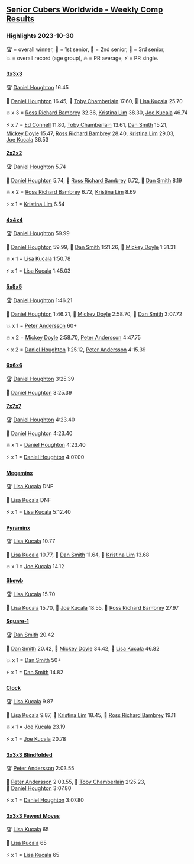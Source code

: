 <style>table {white-space: nowrap;}</style>
<link rel="stylesheet" type="text/css" href="/scw-comp/css/flags.css" />

## [Senior Cubers Worldwide - Weekly Comp Results](/scw-comp/results/)
### Highlights 2023-10-30

<span style="white-space: nowrap;">🏆 = overall winner</span>, <span style="white-space: nowrap;">🥇 = 1st senior</span>, <span style="white-space: nowrap;">🥈 = 2nd senior</span>, <span style="white-space: nowrap;">🥉 = 3rd senior</span>, <span style="white-space: nowrap;">💥 = overall record (age group)</span>, <span style="white-space: nowrap;">🔥 = PR average</span>, <span style="white-space: nowrap;">⚡ = PR single</span>.

#### [3x3x3](333.md)

<span style="white-space: nowrap;">🏆 [Daniel Houghton](../../persons/daniel_houghton/333.md) 16.45</span>

<span style="white-space: nowrap;">🥇 [Daniel Houghton](../../persons/daniel_houghton/333.md) 16.45</span>, <span style="white-space: nowrap;">🥈 [Toby Chamberlain](../../persons/toby_chamberlain/333.md) 17.60</span>, <span style="white-space: nowrap;">🥉 [Lisa Kucala](../../persons/lisa_kucala/333.md) 25.70</span>

🔥 x 3 = <span style="white-space: nowrap;">[Ross Richard Bambrey](../../persons/ross_richard_bambrey/333.md) 32.36</span>, <span style="white-space: nowrap;">[Kristina Lim](../../persons/kristina_lim/333.md) 38.30</span>, <span style="white-space: nowrap;">[Joe Kucala](../../persons/joe_kucala/333.md) 46.74</span>

⚡ x 7 = <span style="white-space: nowrap;">[Ed Connell](../../persons/ed_connell/333.md) 11.80</span>, <span style="white-space: nowrap;">[Toby Chamberlain](../../persons/toby_chamberlain/333.md) 13.61</span>, <span style="white-space: nowrap;">[Dan Smith](../../persons/dan_smith/333.md) 15.21</span>, <span style="white-space: nowrap;">[Mickey Doyle](../../persons/mickey_doyle/333.md) 15.47</span>, <span style="white-space: nowrap;">[Ross Richard Bambrey](../../persons/ross_richard_bambrey/333.md) 28.40</span>, <span style="white-space: nowrap;">[Kristina Lim](../../persons/kristina_lim/333.md) 29.03</span>, <span style="white-space: nowrap;">[Joe Kucala](../../persons/joe_kucala/333.md) 36.53</span>

#### [2x2x2](222.md)

<span style="white-space: nowrap;">🏆 [Daniel Houghton](../../persons/daniel_houghton/222.md) 5.74</span>

<span style="white-space: nowrap;">🥇 [Daniel Houghton](../../persons/daniel_houghton/222.md) 5.74</span>, <span style="white-space: nowrap;">🥈 [Ross Richard Bambrey](../../persons/ross_richard_bambrey/222.md) 6.72</span>, <span style="white-space: nowrap;">🥉 [Dan Smith](../../persons/dan_smith/222.md) 8.19</span>

🔥 x 2 = <span style="white-space: nowrap;">[Ross Richard Bambrey](../../persons/ross_richard_bambrey/222.md) 6.72</span>, <span style="white-space: nowrap;">[Kristina Lim](../../persons/kristina_lim/222.md) 8.69</span>

⚡ x 1 = <span style="white-space: nowrap;">[Kristina Lim](../../persons/kristina_lim/222.md) 6.54</span>

#### [4x4x4](444.md)

<span style="white-space: nowrap;">🏆 [Daniel Houghton](../../persons/daniel_houghton/444.md) 59.99</span>

<span style="white-space: nowrap;">🥇 [Daniel Houghton](../../persons/daniel_houghton/444.md) 59.99</span>, <span style="white-space: nowrap;">🥈 [Dan Smith](../../persons/dan_smith/444.md) 1:21.26</span>, <span style="white-space: nowrap;">🥉 [Mickey Doyle](../../persons/mickey_doyle/444.md) 1:31.31</span>

🔥 x 1 = <span style="white-space: nowrap;">[Lisa Kucala](../../persons/lisa_kucala/444.md) 1:50.78</span>

⚡ x 1 = <span style="white-space: nowrap;">[Lisa Kucala](../../persons/lisa_kucala/444.md) 1:45.03</span>

#### [5x5x5](555.md)

<span style="white-space: nowrap;">🏆 [Daniel Houghton](../../persons/daniel_houghton/555.md) 1:46.21</span>

<span style="white-space: nowrap;">🥇 [Daniel Houghton](../../persons/daniel_houghton/555.md) 1:46.21</span>, <span style="white-space: nowrap;">🥈 [Mickey Doyle](../../persons/mickey_doyle/555.md) 2:58.70</span>, <span style="white-space: nowrap;">🥉 [Dan Smith](../../persons/dan_smith/555.md) 3:07.72</span>

💥 x 1 = <span style="white-space: nowrap;">[Peter Andersson](../../persons/peter_andersson/555.md) 60+</span>

🔥 x 2 = <span style="white-space: nowrap;">[Mickey Doyle](../../persons/mickey_doyle/555.md) 2:58.70</span>, <span style="white-space: nowrap;">[Peter Andersson](../../persons/peter_andersson/555.md) 4:47.75</span>

⚡ x 2 = <span style="white-space: nowrap;">[Daniel Houghton](../../persons/daniel_houghton/555.md) 1:25.12</span>, <span style="white-space: nowrap;">[Peter Andersson](../../persons/peter_andersson/555.md) 4:15.39</span>

#### [6x6x6](666.md)

<span style="white-space: nowrap;">🏆 [Daniel Houghton](../../persons/daniel_houghton/666.md) 3:25.39</span>

<span style="white-space: nowrap;">🥇 [Daniel Houghton](../../persons/daniel_houghton/666.md) 3:25.39</span>

#### [7x7x7](777.md)

<span style="white-space: nowrap;">🏆 [Daniel Houghton](../../persons/daniel_houghton/777.md) 4:23.40</span>

<span style="white-space: nowrap;">🥇 [Daniel Houghton](../../persons/daniel_houghton/777.md) 4:23.40</span>

🔥 x 1 = <span style="white-space: nowrap;">[Daniel Houghton](../../persons/daniel_houghton/777.md) 4:23.40</span>

⚡ x 1 = <span style="white-space: nowrap;">[Daniel Houghton](../../persons/daniel_houghton/777.md) 4:07.00</span>

#### [Megaminx](minx.md)

<span style="white-space: nowrap;">🏆 [Lisa Kucala](../../persons/lisa_kucala/minx.md) DNF</span>

<span style="white-space: nowrap;">🥇 [Lisa Kucala](../../persons/lisa_kucala/minx.md) DNF</span>

⚡ x 1 = <span style="white-space: nowrap;">[Lisa Kucala](../../persons/lisa_kucala/minx.md) 5:12.40</span>

#### [Pyraminx](pyram.md)

<span style="white-space: nowrap;">🏆 [Lisa Kucala](../../persons/lisa_kucala/pyram.md) 10.77</span>

<span style="white-space: nowrap;">🥇 [Lisa Kucala](../../persons/lisa_kucala/pyram.md) 10.77</span>, <span style="white-space: nowrap;">🥈 [Dan Smith](../../persons/dan_smith/pyram.md) 11.64</span>, <span style="white-space: nowrap;">🥉 [Kristina Lim](../../persons/kristina_lim/pyram.md) 13.68</span>

🔥 x 1 = <span style="white-space: nowrap;">[Joe Kucala](../../persons/joe_kucala/pyram.md) 14.12</span>

#### [Skewb](skewb.md)

<span style="white-space: nowrap;">🏆 [Lisa Kucala](../../persons/lisa_kucala/skewb.md) 15.70</span>

<span style="white-space: nowrap;">🥇 [Lisa Kucala](../../persons/lisa_kucala/skewb.md) 15.70</span>, <span style="white-space: nowrap;">🥈 [Joe Kucala](../../persons/joe_kucala/skewb.md) 18.55</span>, <span style="white-space: nowrap;">🥉 [Ross Richard Bambrey](../../persons/ross_richard_bambrey/skewb.md) 27.97</span>

#### [Square-1](sq1.md)

<span style="white-space: nowrap;">🏆 [Dan Smith](../../persons/dan_smith/sq1.md) 20.42</span>

<span style="white-space: nowrap;">🥇 [Dan Smith](../../persons/dan_smith/sq1.md) 20.42</span>, <span style="white-space: nowrap;">🥈 [Mickey Doyle](../../persons/mickey_doyle/sq1.md) 34.42</span>, <span style="white-space: nowrap;">🥉 [Lisa Kucala](../../persons/lisa_kucala/sq1.md) 46.82</span>

💥 x 1 = <span style="white-space: nowrap;">[Dan Smith](../../persons/dan_smith/sq1.md) 50+</span>

⚡ x 1 = <span style="white-space: nowrap;">[Dan Smith](../../persons/dan_smith/sq1.md) 14.82</span>

#### [Clock](clock.md)

<span style="white-space: nowrap;">🏆 [Lisa Kucala](../../persons/lisa_kucala/clock.md) 9.87</span>

<span style="white-space: nowrap;">🥇 [Lisa Kucala](../../persons/lisa_kucala/clock.md) 9.87</span>, <span style="white-space: nowrap;">🥈 [Kristina Lim](../../persons/kristina_lim/clock.md) 18.45</span>, <span style="white-space: nowrap;">🥉 [Ross Richard Bambrey](../../persons/ross_richard_bambrey/clock.md) 19.11</span>

🔥 x 1 = <span style="white-space: nowrap;">[Joe Kucala](../../persons/joe_kucala/clock.md) 23.19</span>

⚡ x 1 = <span style="white-space: nowrap;">[Joe Kucala](../../persons/joe_kucala/clock.md) 20.78</span>

#### [3x3x3 Blindfolded](333bf.md)

<span style="white-space: nowrap;">🏆 [Peter Andersson](../../persons/peter_andersson/333bf.md) 2:03.55</span>

<span style="white-space: nowrap;">🥇 [Peter Andersson](../../persons/peter_andersson/333bf.md) 2:03.55</span>, <span style="white-space: nowrap;">🥈 [Toby Chamberlain](../../persons/toby_chamberlain/333bf.md) 2:25.23</span>, <span style="white-space: nowrap;">🥉 [Daniel Houghton](../../persons/daniel_houghton/333bf.md) 3:07.80</span>

⚡ x 1 = <span style="white-space: nowrap;">[Daniel Houghton](../../persons/daniel_houghton/333bf.md) 3:07.80</span>

#### [3x3x3 Fewest Moves](333fm.md)

<span style="white-space: nowrap;">🏆 [Lisa Kucala](../../persons/lisa_kucala/333fm.md) 65</span>

<span style="white-space: nowrap;">🥇 [Lisa Kucala](../../persons/lisa_kucala/333fm.md) 65</span>

⚡ x 1 = <span style="white-space: nowrap;">[Lisa Kucala](../../persons/lisa_kucala/333fm.md) 65</span>


<!-- Global site tag (gtag.js) - Google Analytics -->
<script async src="https://www.googletagmanager.com/gtag/js?id=UA-86348435-3"></script>
<script>window.dataLayer = window.dataLayer || []; function gtag() {dataLayer.push(arguments);} gtag('js', new Date()); gtag('config', 'UA-86348435-3');</script>
